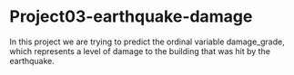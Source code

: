 # Project03-earthquake-damage
In this project we are trying to predict the ordinal variable damage_grade, which represents a level of damage to the building that was hit by the earthquake. 
